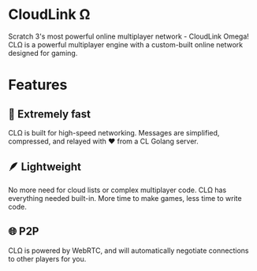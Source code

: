 # CloudLink Ω
Scratch 3's most powerful online multiplayer network - CloudLink Omega! CLΩ is a powerful multiplayer engine
with a custom-built online network designed for gaming. 

# Features
## 🚀 Extremely fast
CLΩ is built for high-speed networking. Messages are simplified, compressed, and relayed with ♥️ from a CL
Golang server.

## 🪶 Lightweight
No more need for cloud lists or complex multiplayer code. CLΩ has everything needed built-in. More time to
make games, less time to write code.

## 🌐 P2P
CLΩ is powered by WebRTC, and will automatically negotiate connections to other players for you. 